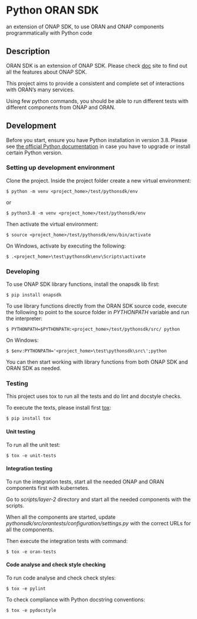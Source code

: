 # Python ORAN SDK

an extension of ONAP SDK, to use ORAN and ONAP components programmatically with Python code


## Description

ORAN SDK is an extension of ONAP SDK. Please check [doc](https://python-onapsdk.readthedocs.io/en/latest/index.html) site to find out all the features about ONAP SDK.

This project aims to provide a consistent and complete set of interactions with ORAN’s many services.

Using few python commands, you should be able to run different tests with different components from ONAP and ORAN.

## Development

Before you start, ensure you have Python installation in version 3.8.
Please see [the official Python documentation](https://docs.python.org/3/using/index.html) 
in case you have to upgrade or install certain Python version.

### Setting up development environment

Clone the project. Inside the project folder create a new virtual environment:

```
$ python -m venv <project_home>/test/pythonsdk/env
```
or
```
$ python3.8 -m venv <project_home>/test/pythonsdk/env
```
Then activate the virtual environment:
```
$ source <project_home>/test/pythonsdk/env/bin/activate
```
On Windows, activate by executing the following:

```
$ .<project_home>\test\pythonsdk\env\Scripts\activate
```

### Developing
To use ONAP SDK library functions, install the onapsdk lib first:

```
$ pip install onapsdk
```

To use library functions directly from the ORAN SDK source code, execute the following
to point to the source folder in *PYTHONPATH* variable and run the interpreter:

```
$ PYTHONPATH=$PYTHONPATH:<project_home>/test/pythonsdk/src/ python
```

On Windows:

```
$ $env:PYTHONPATH='<project_home>\test\pythonsdk\src\';python
```

You can then start working with library functions from both ONAP SDK and ORAN SDK as needed.

### Testing

This project uses tox to run all the tests and do lint and docstyle checks.

To execute the texts, please install first [tox](https://tox.readthedocs.io/en/latest/index.html):

```
$ pip install tox
```


#### Unit testing
To run all the unit test:

```
$ tox -e unit-tests
```

#### Integration testing

To run the integration tests, start all the needed ONAP and ORAN components first with kubernetes.

Go to *scripts/layer-2* directory and start all the needed components with the scripts.

When all the components are started, update *pythonsdk/src/orantests/configuration/settings.py* with the correct URLs for all the components.

Then execute the integration tests with command:

```
$ tox -e oran-tests
```

#### Code analyse and check style checking
To run code analyse and check check styles:

```
$ tox -e pylint
```

To check compliance with Python docstring conventions:

```
$ tox -e pydocstyle
```